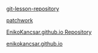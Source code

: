 [git-lesson-repository](https://github.com/EnikoKancsar/git-lesson-repository)

[patchwork](https://github.com/EnikoKancsar/patchwork)

[EnikoKancsar.github.io Repository](https://github.com/EnikoKancsar.github.io)

[enikokancsar.github.io](https://enikokancsar.github.io)

